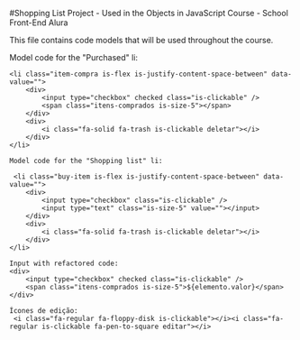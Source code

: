 #Shopping List Project - Used in the Objects in JavaScript Course - School Front-End Alura

This file contains code models that will be used throughout the course.

Model code for the "Purchased" li:

    <li class="item-compra is-flex is-justify-content-space-between" data-value="">
        <div>
            <input type="checkbox" checked class="is-clickable" />
            <span class="itens-comprados is-size-5"></span>
        </div>
        <div>
            <i class="fa-solid fa-trash is-clickable deletar"></i>
        </div>
    </li>

    Model code for the "Shopping list" li:

     <li class="buy-item is-flex is-justify-content-space-between" data-value="">
        <div>
            <input type="checkbox" class="is-clickable" />
            <input type="text" class="is-size-5" value=""></input>
        </div>
        <div>
            <i class="fa-solid fa-trash is-clickable deletar"></i>
        </div>
    </li>

    Input with refactored code:
    <div>
        <input type="checkbox" checked class="is-clickable" />
        <span class="itens-comprados is-size-5">${elemento.valor}</span>
    </div>

    Ícones de edição:
     <i class="fa-regular fa-floppy-disk is-clickable"></i><i class="fa-regular is-clickable fa-pen-to-square editar"></i>
